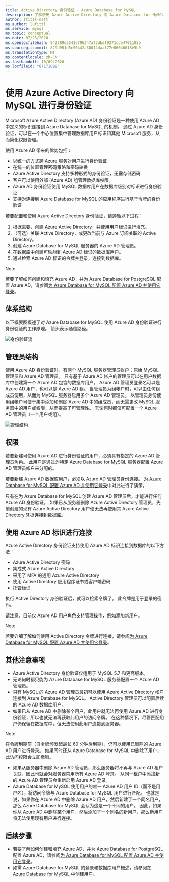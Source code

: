 ```yaml
---
title: Active Directory 身份验证 - Azure Database for MySQL
description: 了解使用 Azure Active Directory 向 Azure Database for MySQL 进行身份验证的概念
author: lfittl-msft
ms.author: lufittl
ms.service: mysql
ms.topic: conceptual
ms.date: 07/23/2020
ms.openlocfilehash: 942789d5541e796247af2dbdf9371cce4701105e
ms.sourcegitcommit: 829d951d5c90442a38012daaf77e86046018e5b9
ms.translationtype: MT
ms.contentlocale: zh-CN
ms.lasthandoff: 10/09/2020
ms.locfileid: "87171899"
---
```

# <a name="use-azure-active-directory-for-authenticating-with-mysql"></a>使用 Azure Active Directory 向 MySQL 进行身份验证

Microsoft Azure Active Directory (Azure AD) 身份验证是一种使用 Azure AD 中定义的标识连接到 Azure Database for MySQL 的机制。
通过 Azure AD 身份验证，可以在一个中心位置集中管理数据库用户标识和其他 Microsoft 服务，从而简化权限管理。

使用 Azure AD 带来的优势包括：

- 以统一的方式跨 Azure 服务对用户进行身份验证
- 在统一的位置管理密码策略和密码轮换
- Azure Active Directory 支持多种形式的身份验证，无需存储密码
- 客户可以使用外部 (Azure AD) 组管理数据库权限。
- Azure AD 身份验证使用 MySQL 数据库用户在数据库级别对标识进行身份验证
- 支持对连接到 Azure Database for MySQL 的应用程序进行基于令牌的身份验证

若要配置和使用 Azure Active Directory 身份验证，请遵循以下过程：

1. 根据需要，创建 Azure Active Directory，并使用用户标识进行填充。
2. （可选）关联 Active Directory，或更改当前与 Azure 订阅关联的 Active Directory。
3. 创建 Azure Database for MySQL 服务器的 Azure AD 管理员。
4. 在数据库中创建可映射到 Azure AD 标识的数据库用户。
5. 通过检索 Azure AD 标识的令牌并登录，连接到数据库。

> [!NOTE]
> 若要了解如何创建和填充 Azure AD，并为 Azure Database for PostgreSQL 配置 Azure AD，请参阅[为 Azure Database for MySQL 配置 Azure AD 并使用它登录](howto-configure-sign-in-azure-ad-authentication.md)。

## <a name="architecture"></a>体系结构

以下概要图概述了对 Azure Database for MySQL 使用 Azure AD 身份验证进行身份验证的工作原理。 箭头表示通信路径。

![身份验证流][1]

## <a name="administrator-structure"></a>管理员结构

使用 Azure AD 身份验证时，有两个 MySQL 服务器管理员帐户：原始 MySQL 管理员和 Azure AD 管理员。 只有基于 Azure AD 帐户的管理员可以在用户数据库中创建第一个 Azure AD 包含的数据库用户。 Azure AD 管理员登录名可以是 Azure AD 用户，也可以是 Azure AD 组。 当管理员为组帐户时，可以由任何组成员使用，从而为 MySQL 服务器启用多个 Azure AD 管理员。 以管理员身份使用组帐户可便于集中添加和删除 Azure AD 中的组成员，而无需更改 MySQL 服务器中的用户或权限，从而提高了可管理性。 无论何时都仅可配置一个 Azure AD 管理员（一个用户或组）。

![管理结构][2]

## <a name="permissions"></a>权限

若要新建可使用 Azure AD 进行身份验证的用户，必须具有指定的 Azure AD 管理员角色。 此用户是通过为特定 Azure Database for MySQL 服务器配置 Azure AD 管理员帐户来分配的。

若要新建 Azure AD 数据库用户，必须以 Azure AD 管理员身份连接。 [为 Azure Database for MySQL 配置 Azure AD 并使用它登录](howto-configure-sign-in-azure-ad-authentication.md)中对此进行了演示。

只有在为 Azure Database for MySQL 创建 Azure AD 管理员后，才能进行任何 Azure AD 身份验证。 如果已从服务器删除 Azure Active Directory 管理员，先前创建的现有 Azure Active Directory 用户便无法再使用其 Azure Active Directory 凭据连接到数据库。

## <a name="connecting-using-azure-ad-identities"></a>使用 Azure AD 标识进行连接

Azure Active Directory 身份验证支持使用 Azure AD 标识连接到数据库的以下方法：

- Azure Active Directory 密码
- 集成式 Azure Active Directory
- 采用了 MFA 的通用 Azure Active Directory
- 使用 Active Directory 应用程序证书或客户端密码
- [托管标识](howto-connect-with-managed-identity.md)

执行 Active Directory 身份验证后，就可以检索令牌了。 此令牌是用于登录的密码。

请注意，目前仅 Azure AD 用户角色支持管理操作，例如添加新用户。

> [!NOTE]
> 若要详细了解如何使用 Active Directory 令牌进行连接，请参阅[为 Azure Database for MySQL 配置 Azure AD 并使用它登录](howto-configure-sign-in-azure-ad-authentication.md)。

## <a name="additional-considerations"></a>其他注意事项

- Azure Active Directory 身份验证仅适用于 MySQL 5.7 和更高版本。
- 无论何时都只能为 Azure Database for MySQL 服务器配置一个 Azure AD 管理员。
- 只有 MySQL 的 Azure AD 管理员最初可以使用 Azure Active Directory 帐户连接到 Azure Database for MySQL。 Active Directory 管理员可以配置后续的 Azure AD 数据库用户。
- 如果已从 Azure AD 中删除某个用户，此用户就无法再使用 Azure AD 进行身份验证，所以也就无法再获取此用户的访问令牌。 在这种情况下，尽管匹配用户仍保留在数据库中，但无法使用此用户连接到服务器。
> [!NOTE]
> 在令牌到期前（自令牌颁发起最长 60 分钟后到期），仍可以使用已删除的 Azure AD 用户进行登录。  如果同时还从 Azure Database for MySQL 中删除了用户，此访问权限会立即撤销。
- 如果从服务器中删除 Azure AD 管理员，那么服务器将不再与 Azure AD 租户关联，因此也就会对服务器禁用所有 Azure AD 登录。 从同一租户中添加新的 Azure AD 管理员会重新启用 Azure AD 登录。
- Azure Database for MySQL 使用用户的唯一 Azure AD 用户 ID（而不是用户名），将访问令牌与 Azure Database for MySQL 用户进行匹配。 也就是说，如果你在 Azure AD 中删除 Azure AD 用户，然后新建了一个同名用户，那么 Azure Database for MySQL 会认为这是一个不同的用户。 因此，如果你从 Azure AD 中删除某个用户，然后添加了一个同名的新用户，那么新用户将无法使用现有用户进行连接。

## <a name="next-steps"></a>后续步骤

- 若要了解如何创建和填充 Azure AD，并为 Azure Database for PostgreSQL 配置 Azure AD，请参阅[为 Azure Database for MySQL 配置 Azure AD 并使用它登录](howto-configure-sign-in-azure-ad-authentication.md)。
- 如需 Azure Database for MySQL 的登录和数据库用户概述，请参阅[在 Azure Database for MySQL 中创建用户](howto-create-users.md)。

<!--Image references-->

[1]: ./media/concepts-azure-ad-authentication/authentication-flow.png
[2]: ./media/concepts-azure-ad-authentication/admin-structure.png
